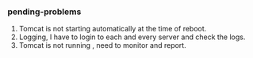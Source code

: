 ### pending-problems
1. Tomcat is not starting automatically at the time of reboot.
2. Logging, I have to login to each and every server and check the logs.
3. Tomcat is not running , need to monitor and report.
